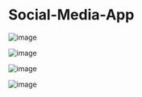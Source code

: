 # Social-Media-App

![image](https://user-images.githubusercontent.com/23376002/168896971-8297da70-aa30-4cff-b33b-fec22e495b69.png)

![image](https://user-images.githubusercontent.com/23376002/168897154-da98ce98-f790-4eb2-8298-ac1dfc460e55.png)

![image](https://user-images.githubusercontent.com/23376002/168897277-bc746c52-0ae5-4271-a802-05a9553d89e8.png)

![image](https://user-images.githubusercontent.com/23376002/168897596-a93ed0ea-3119-461a-b8cf-c74e7fd5e04a.png)


